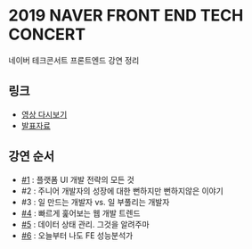 # 2019 NAVER FRONT END TECH CONCERT
네이버 테크콘서트 프론트엔드 강연 정리

## 링크
* [영상 다시보기](https://tv.naver.com/v/8000772)
* [발표자료](https://www.slideshare.net/NaverEngineering)

## 강연 순서
* [#1](https://github.com/devSoyoung/2019-NAVER-tech-concert/issues/1) : 플랫폼 UI 개발 전략의 모든 것 
* #2 : 주니어 개발자의 성장에 대한 뻔하지만 뻔하지않은 이야기
* #3 : 일 만드는 개발자 vs. 일 부풀리는 개발자
* [#4](https://github.com/devSoyoung/2019-NAVER-tech-concert/issues/3) : 빠르게 훑어보는 웹 개발 트렌드
* [#5](https://github.com/devSoyoung/2019-NAVER-tech-concert/issues/2) : 데이터 상태 관리. 그것을 알려주마
* [#6](https://github.com/devSoyoung/2019-NAVER-tech-concert/issues/4) : 오늘부터 나도 FE 성능분석가
